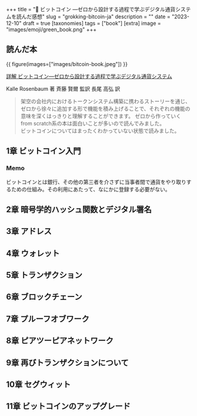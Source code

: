 +++
title = "📗 ビットコイン ―ゼロから設計する過程で学ぶデジタル通貨システムを読んだ感想"
slug = "grokking-bitcoin-ja"
description = ""
date = "2023-12-10"
draft = true
[taxonomies]
tags = ["book"]
[extra]
image = "images/emoji/green_book.png"
+++


## 読んだ本

{{ figure(images=["images/bitcoin-book.jpeg"]) }}

[詳解 ビットコイン―ゼロから設計する過程で学ぶデジタル通貨システム](https://www.oreilly.co.jp/books/9784873119083/)

Kalle Rosenbaum 著
斉藤 賢爾 監訳
長尾 高弘 訳

> 架空の会社内におけるトークンシステム構築に携わるストーリーを通じ、ゼロから徐々に追加する形で機能を積み上げることで、それぞれの機能の意味を深くはっきりと理解することができます。
ゼロから作っていくfrom scratch系の本は面白いことが多いので読んでみました。  
ビットコインについてはまったくわかっていない状態で読みました。

## 1章 ビットコイン入門

### Memo

ビットコインとは銀行、その他の第三者を介さずに当事者間で通貨をやり取りするための仕組み。その利用にあたって、なにかに登録する必要がない。

## 2章 暗号学的ハッシュ関数とデジタル署名

## 3章 アドレス

## 4章 ウォレット

## 5章 トランザクション

## 6章 ブロックチェーン

## 7章 プルーフオブワーク

## 8章 ピアツーピアネットワーク

## 9章 再びトランザクションについて

## 10章 セグウィット

## 11章 ビットコインのアップグレード

